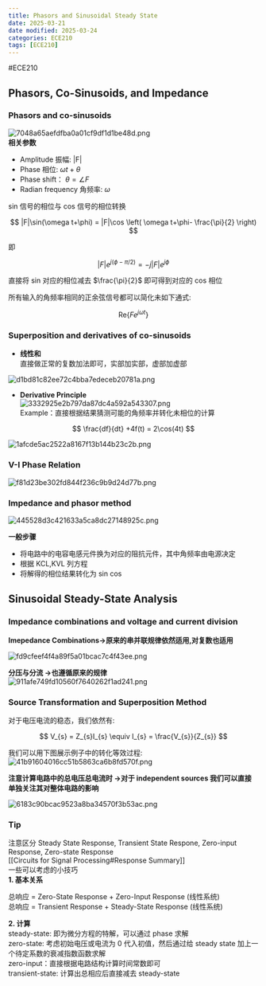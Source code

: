 ```yaml
---
title: Phasors and Sinusoidal Steady State
date: 2025-03-21
date modified: 2025-03-24
categories: ECE210
tags: [ECE210]
---
```


#ECE210

## Phasors, Co-Sinusoids, and Impedance

### Phasors and co-sinusoids

![7048a65aefdfba0a01cf9df1d1be48d.png](https://s2.loli.net/2025/03/23/5PhtsbnepzEwGWy.png)  
**相关参数**
- Amplitude 振幅: |F|
- Phase 相位: $\omega t+\theta$
- Phase shift： $\theta= \angle F$
- Radian frequency 角频率: $\omega$

sin 信号的相位与 cos 信号的相位转换

$$
|F|\sin(\omega t+\phi) = |F|\cos \left( \omega t+\phi- \frac{\pi}{2} \right)
$$

即

$$
|F|e^{j(\phi-\pi/2)} = -j |F|e^{j\phi}
$$

直接将 sin 对应的相位减去 $\frac{\pi}{2}$ 即可得到对应的 cos 相位

所有输入的角频率相同的正余弦信号都可以简化未如下通式:

$$
\mathrm{Re}\{Fe^{j\omega t}\}
$$

### Superposition and derivatives of co-sinusoids

- **线性和**  
直接做正常的复数加法即可，实部加实部，虚部加虚部

![d1bd81c82ee72c4bba7edeceb20781a.png](https://s2.loli.net/2025/03/23/6GUE9Tt5JDnPwoW.png)

- **Derivative Principle**  
![3332925e2b797da87dc4a592a543307.png](https://s2.loli.net/2025/03/23/wOrnEb8ZvqxWFM6.png)  
Example：直接根据结果猜测可能的角频率并转化未相位的计算

$$
\frac{df}{dt} +4f(t) = 2\cos(4t)
$$

![1afcde5ac2522a8167f13b144b23c2b.png](https://s2.loli.net/2025/03/23/xP19ZLMD7JCRfQq.png)

### V-I Phase Relation

![f81d23be302fd844f236c9b9d24d77b.png](https://s2.loli.net/2025/03/23/qg2UIHCNBEtjxMi.png)

### Impedance and phasor method

![445528d3c421633a5ca8dc27148925c.png](https://s2.loli.net/2025/03/23/KIJqzuFbCoNrWec.png)

**一般步骤**
- 将电路中的电容电感元件换为对应的阻抗元件，其中角频率由电源决定
- 根据 KCL,KVL 列方程
- 将解得的相位结果转化为 sin cos

## Sinusoidal Steady-State Analysis

### Impedance combinations and voltage and current division

**Imepedance Combinations->原来的串并联规律依然适用,对复数也适用**

![fd9cfeef4f4a89f5a01bcac7c4f43ee.png](https://s2.loli.net/2025/03/23/VbdmevM8f6gto92.png)

**分压与分流 ->也遵循原来的规律**  
![911afe749fd10560f7640262f1ad241.png](https://s2.loli.net/2025/03/23/tU5KbHCsE7iD2O1.png)

### Source Transformation and Superposition Method

对于电压电流的稳态，我们依然有:

$$
V_{s} = Z_{s}I_{s} \equiv I_{s} = \frac{V_{s}}{Z_{s}}
$$

我们可以用下图展示例子中的转化等效过程:  
![41b91604016cc51b5863ca6b8fd570f.png](https://s2.loli.net/2025/03/23/DArVsj7x8SKnQMX.png)

**注意计算电路中的总电压总电流时 ->对于 independent sources 我们可以直接单独关注其对整体电路的影响**


![6183c90bcac9523a8ba34570f3b53ac.png](https://s2.loli.net/2025/03/23/1U5NZJS2np4KzcY.png)

### Tip

注意区分 Steady State Response, Transient State Respone, Zero-input Response, Zero-state Response  
[[Circuits for Signal Processing#Response Summary]]  
一些可以考虑的小技巧  
**1. 基本关系**

总响应 = Zero-State Response + Zero-Input Response  (线性系统)  
总响应 = Transient Response + Steady-State Response  (线性系统)

**2. 计算**  
steady-state: 即为微分方程的特解，可以通过 phase 求解  
zero-state: 考虑初始电压或电流为 0 代入初值，然后通过给 steady state 加上一个待定系数的衰减指数函数求解  
zero-input：直接根据电路结构计算时间常数即可  
transient-state: 计算出总相应后直接减去 steady-state
